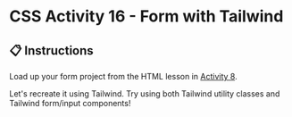 # CSS Activity 16 - Form with Tailwind

## 📋 Instructions

Load up your form project from the HTML lesson in [Activity 8](../../HTML%20Activities/Activity%208%20-%20Registration%20Form/Instructions.md). 

Let's recreate it using Tailwind. Try using both Tailwind utility classes and Tailwind form/input components!
